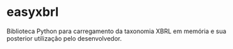 # easyxbrl
Biblioteca Python para carregamento da taxonomia XBRL em memória e sua posterior utilização pelo desenvolvedor.
